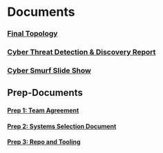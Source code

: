 # Documents


### [Final Topology](https://github.com/cyber-smurfs/Documents/blob/main/401%20final%20-%20Cyber%20Smurfs%20topology.jpg)

### [Cyber Threat Detection & Discovery Report](https://github.com/cyber-smurfs/Documents/blob/main/Cyber%20Threat%20Detection%20%26%20Discovery%20Report.pdf)

### [Cyber Smurf Slide Show ](https://github.com/cyber-smurfs/Documents/blob/main/401%20Final%20slide%20deck%20-%20Cyber%20Smurfs.pdf)


## Prep-Documents
#### [Prep 1: Team Agreement](https://docs.google.com/document/d/1azIWmrE6GcbpIbC2W8HNxR2n4g7NLGWyccvKvotVIyk/edit#heading=h.semfnwnu5j9g)
#### [Prep 2: Systems Selection Document](https://docs.google.com/document/d/1ESeNAckxpSJ8viYunSC4rai3G39HOOzoRTJUWAzP7oM/edit)
#### [Prep 3: Repo and Tooling](https://docs.google.com/document/d/1QVXReL5IpLleDc4WrR-IXv0nThPgXuxDJr0GuaaRAME/edit#heading=h.rlny3rpk6vqp)
